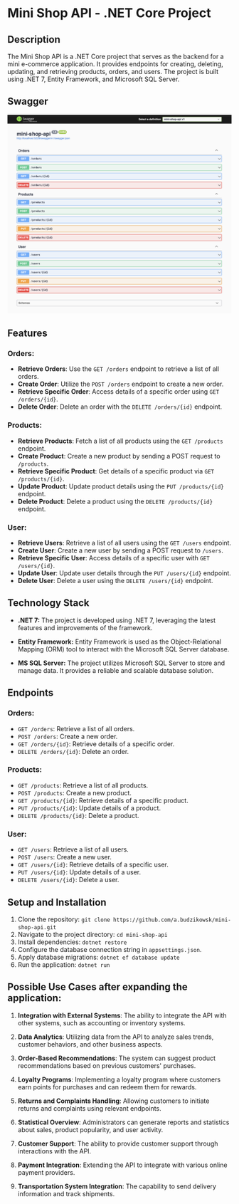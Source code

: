 # Mini Shop API - .NET Core Project

## Description

The Mini Shop API is a .NET Core project that serves as the backend for a mini e-commerce application. It provides endpoints for creating, deleting, updating, and retrieving products, orders, and users. The project is built using .NET 7, Entity Framework, and Microsoft SQL Server.

## Swagger

![Main Page](./images/IMG_2062.png)

## Features

### Orders:

- **Retrieve Orders**: Use the `GET /orders` endpoint to retrieve a list of all orders.
- **Create Order**: Utilize the `POST /orders` endpoint to create a new order.
- **Retrieve Specific Order**: Access details of a specific order using `GET /orders/{id}`.
- **Delete Order**: Delete an order with the `DELETE /orders/{id}` endpoint.

### Products:

- **Retrieve Products**: Fetch a list of all products using the `GET /products` endpoint.
- **Create Product**: Create a new product by sending a POST request to `/products`.
- **Retrieve Specific Product**: Get details of a specific product via `GET /products/{id}`.
- **Update Product**: Update product details using the `PUT /products/{id}` endpoint.
- **Delete Product**: Delete a product using the `DELETE /products/{id}` endpoint.

### User:

- **Retrieve Users**: Retrieve a list of all users using the `GET /users` endpoint.
- **Create User**: Create a new user by sending a POST request to `/users`.
- **Retrieve Specific User**: Access details of a specific user with `GET /users/{id}`.
- **Update User**: Update user details through the `PUT /users/{id}` endpoint.
- **Delete User**: Delete a user using the `DELETE /users/{id}` endpoint.

## Technology Stack

- **.NET 7:** The project is developed using .NET 7, leveraging the latest features and improvements of the framework.

- **Entity Framework:** Entity Framework is used as the Object-Relational Mapping (ORM) tool to interact with the Microsoft SQL Server database.

- **MS SQL Server:** The project utilizes Microsoft SQL Server to store and manage data. It provides a reliable and scalable database solution.

## Endpoints

### Orders:

- `GET /orders`: Retrieve a list of all orders.
- `POST /orders`: Create a new order.
- `GET /orders/{id}`: Retrieve details of a specific order.
- `DELETE /orders/{id}`: Delete an order.

### Products:

- `GET /products`: Retrieve a list of all products.
- `POST /products`: Create a new product.
- `GET /products/{id}`: Retrieve details of a specific product.
- `PUT /products/{id}`: Update details of a product.
- `DELETE /products/{id}`: Delete a product.

### User:

- `GET /users`: Retrieve a list of all users.
- `POST /users`: Create a new user.
- `GET /users/{id}`: Retrieve details of a specific user.
- `PUT /users/{id}`: Update details of a user.
- `DELETE /users/{id}`: Delete a user.

## Setup and Installation

1. Clone the repository: `git clone https://github.com/a.budzikowsk/mini-shop-api.git`
2. Navigate to the project directory: `cd mini-shop-api`
3. Install dependencies: `dotnet restore`
4. Configure the database connection string in `appsettings.json`.
5. Apply database migrations: `dotnet ef database update`
6. Run the application: `dotnet run`

## Possible Use Cases after expanding the application:

1. **Integration with External Systems**: The ability to integrate the API with other systems, such as accounting or inventory systems.

2. **Data Analytics**: Utilizing data from the API to analyze sales trends, customer behaviors, and other business aspects.

3. **Order-Based Recommendations**: The system can suggest product recommendations based on previous customers' purchases.

4. **Loyalty Programs**: Implementing a loyalty program where customers earn points for purchases and can redeem them for rewards.

5. **Returns and Complaints Handling**: Allowing customers to initiate returns and complaints using relevant endpoints.

6. **Statistical Overview**: Administrators can generate reports and statistics about sales, product popularity, and user activity.

7. **Customer Support**: The ability to provide customer support through interactions with the API.

8. **Payment Integration**: Extending the API to integrate with various online payment providers.

9. **Transportation System Integration**: The capability to send delivery information and track shipments.
